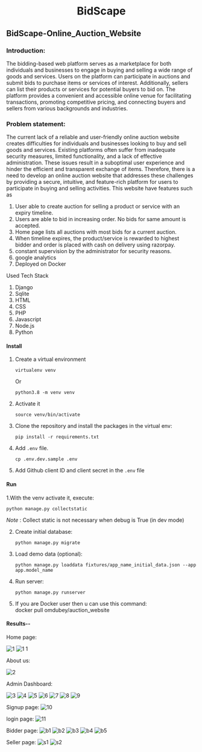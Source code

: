 <div align="center">

# BidScape

</div>

## BidScape-Online_Auction_Website

### Introduction:
The bidding-based web platform serves as a marketplace for both individuals and businesses to engage in buying and selling a wide range of goods and services. Users on the platform can participate in auctions and submit bids to purchase items or services of interest. Additionally, sellers can list their products or services for potential buyers to bid on. The platform provides a convenient and accessible online venue for facilitating transactions, promoting competitive pricing, and connecting buyers and sellers from various backgrounds and industries.

### Problem statement:
The current lack of a reliable and user-friendly online auction website creates difficulties for individuals and businesses looking to buy and sell goods and services. Existing platforms often suffer from inadequate security measures, limited functionality, and a lack of effective administration. These issues result in a suboptimal user experience and hinder the efficient and transparent exchange of items. Therefore, there is a need to develop an online auction website that addresses these challenges by providing a secure, intuitive, and feature-rich platform for users to participate in buying and selling activities. 
This website have features such as
1. User able to create auction for selling a product or service with an expiry timeline.
2. Users are able to bid in increasing order. No bids for same amount is accepted.
3. Home page lists all auctions with most bids for a current auction.
4. When timeline expires, the product/service is rewarded to highest bidder and order is placed with cash on delivery using razorpay.
5. constant supervision by the administrator for security reasons.
6. google analytics
7. Deployed on Docker


Used Tech Stack
1. Django
2. Sqlite
3. HTML
4. CSS
5. PHP
6. Javascript
7. Node.js
8. Python

#### Install

1. Create a virtual environment

    `virtualenv venv`

    Or

    `python3.8 -m venv venv`

2. Activate it

    `source venv/bin/activate`

3. Clone the repository and install the packages in the virtual env:

    `pip install -r requirements.txt`

4. Add `.env` file.

    `cp .env.dev.sample .env`

5. Add Github client ID and client secret in the `.env` file

#### Run

1.With the venv activate it, execute:

    python manage.py collectstatic

*Note* : Collect static is not necessary when debug is True (in dev mode)

2. Create initial database:

    `python manage.py migrate`


3. Load demo data (optional):

    `python manage.py loaddata fixtures/app_name_initial_data.json --app app.model_name`

4. Run server:

    `python manage.py runserver`
  
5. If you are Docker user then u can use this command: <br>
   docker pull omdubey/auction_website
    
    
 #### Results--

    
Home page:
   
![1](https://github.com/OMDUBEY21/BidScape-Online_Auction_Website/assets/84987833/b5195a65-1c6b-420a-9c23-eb27d2c949dd)
![1 1](https://github.com/OMDUBEY21/BidScape-Online_Auction_Website/assets/84987833/5bcbf3db-9a52-4f3b-bd9b-83cbb6ea7569)

About us:
    
   ![2](https://github.com/OMDUBEY21/BidScape-Online_Auction_Website/assets/84987833/5a085db0-ea74-46b7-9b56-12e30674f532)

   

Admin Dashboard:
    
![3](https://github.com/OMDUBEY21/BidScape-Online_Auction_Website/assets/84987833/4440fe94-460e-4dd2-8de9-1b3d75db89f5)
![4](https://github.com/OMDUBEY21/BidScape-Online_Auction_Website/assets/84987833/30e709b6-6882-47b6-bb1c-1c1e63070283)
![5](https://github.com/OMDUBEY21/BidScape-Online_Auction_Website/assets/84987833/a774df18-9d5f-47b7-8742-082d3af98af2)
![6](https://github.com/OMDUBEY21/BidScape-Online_Auction_Website/assets/84987833/26bfd1b0-555a-4c72-8625-dac4a39f97e1)
![7](https://github.com/OMDUBEY21/BidScape-Online_Auction_Website/assets/84987833/ec8b7935-cf66-4854-9eb7-c019ef878857)
![8](https://github.com/OMDUBEY21/BidScape-Online_Auction_Website/assets/84987833/bf8455f6-29c1-4bb8-93c9-bc85298471ed)
![9](https://github.com/OMDUBEY21/BidScape-Online_Auction_Website/assets/84987833/b75c6876-2c1d-4700-81d1-bb3faf44e9a0)

Signup page:
![10](https://github.com/OMDUBEY21/BidScape-Online_Auction_Website/assets/84987833/572adaa5-d7dc-48ca-9ce4-e5620891c05a)


login page:
![11](https://github.com/OMDUBEY21/BidScape-Online_Auction_Website/assets/84987833/abd4113c-75fb-436c-bdf3-6dbc4f45abef)

Bidder page:
![b1](https://github.com/OMDUBEY21/BidScape-Online_Auction_Website/assets/84987833/699c983d-7bd1-45a9-81dc-c182aa100903)
![b2](https://github.com/OMDUBEY21/BidScape-Online_Auction_Website/assets/84987833/f78de703-e499-453a-9bff-7be2b2099a9e)
![b3](https://github.com/OMDUBEY21/BidScape-Online_Auction_Website/assets/84987833/15c362f4-60c8-4b50-af26-f680749bcecd)
![b4](https://github.com/OMDUBEY21/BidScape-Online_Auction_Website/assets/84987833/4ab0deb9-26ca-4c2f-86ec-f5502fe444f8)
![b5](https://github.com/OMDUBEY21/BidScape-Online_Auction_Website/assets/84987833/d6c2f5f7-e65e-4c08-9f6a-2fffb5346958)


Seller page:
![s1](https://github.com/OMDUBEY21/BidScape-Online_Auction_Website/assets/84987833/a29a6a0f-53b9-4b69-80b3-fecafc7871d0)
![s2](https://github.com/OMDUBEY21/BidScape-Online_Auction_Website/assets/84987833/6ad51093-f226-490c-bc5f-5dd1d852080f)




   
